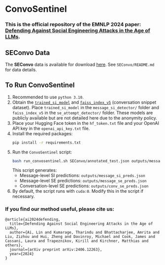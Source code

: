 # ConvoSentinel

### This is the official repository of the EMNLP 2024 paper: [Defending Against Social Engineering Attacks in the Age of LLMs](https://arxiv.org/pdf/2406.12263).

## SEConvo Data
The **SEConvo** data is available for download [here](https://zenodo.org/records/12170260). See `SEConvo/README.md` for data details.

## To Run ConvoSentinel
1. Recommended to use `python 3.10`.
2. Obtain the [`trained_si_model`](https://drive.google.com/file/d/1g1t5u-M1IvWk2bFO1U6PLNcb7qriAPEu/view?usp=sharing) and [`faiss_index_v5`](https://drive.google.com/file/d/1UeASLNxBNBwymkA4_1Oi5kyOeHpkuLhI/view?usp=sharing) (conversation snippet dataset). Place `trained_si_model` in the `message_si_detector/` folder and `faiss_index_v5` in the `se_attempt_detector/` folder. These models are publicly available but are not detailed here due to the anonymity policy.
3. Place your Hugging Face token in the `hf_token.txt` file and your OpenAI API key in the `openai_api_key.txt` file.
4. Install the required packages:
    ```sh
    pip install -r requirements.txt
    ```
5. Run the `ConvoSentinel` script:
    ```sh
    bash run_convosentinel.sh SEConvo/annotated_test.json outputs/message_si_preds.json outputs/message_se_preds.json outputs/conv_se_preds.json
    ```
    This script generates:
    - Message-level SI predictions: `outputs/message_si_preds.json`
    - Message-level SE predictions: `outputs/message_se_preds.json`
    - Conversation-level SE predictions: `outputs/conv_se_preds.json`
6. By default, the script runs with `cuda:0`. Modify this in the script if necessary.


### If you find our method useful, please cite us:
```
@article{ai2024defending,
  title={Defending Against Social Engineering Attacks in the Age of LLMs},
  author={Ai, Lin and Kumarage, Tharindu and Bhattacharjee, Amrita and Liu, Zizhou and Hui, Zheng and Davinroy, Michael and Cook, James and Cassani, Laura and Trapeznikov, Kirill and Kirchner, Matthias and others},
  journal={arXiv preprint arXiv:2406.12263},
  year={2024}
}
```
